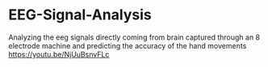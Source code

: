 # EEG-Signal-Analysis
Analyzing the eeg signals directly coming from brain captured through an 8 electrode machine and predicting the accuracy of the hand movements
https://youtu.be/NjUuBsnvFLc
